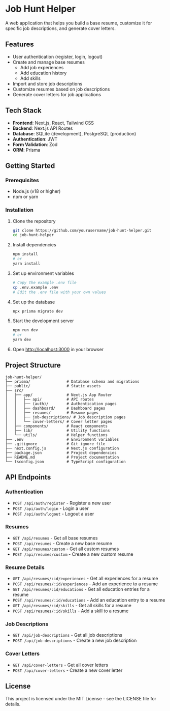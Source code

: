 # Job Hunt Helper

A web application that helps you build a base resume, customize it for specific job descriptions, and generate cover letters.

## Features

- User authentication (register, login, logout)
- Create and manage base resumes
  - Add job experiences
  - Add education history
  - Add skills
- Import and store job descriptions
- Customize resumes based on job descriptions
- Generate cover letters for job applications

## Tech Stack

- **Frontend**: Next.js, React, Tailwind CSS
- **Backend**: Next.js API Routes
- **Database**: SQLite (development), PostgreSQL (production)
- **Authentication**: JWT
- **Form Validation**: Zod
- **ORM**: Prisma

## Getting Started

### Prerequisites

- Node.js (v18 or higher)
- npm or yarn

### Installation

1. Clone the repository

   ```bash
   git clone https://github.com/yourusername/job-hunt-helper.git
   cd job-hunt-helper
   ```

2. Install dependencies

   ```bash
   npm install
   # or
   yarn install
   ```

3. Set up environment variables

   ```bash
   # Copy the example .env file
   cp .env.example .env
   # Edit the .env file with your own values
   ```

4. Set up the database

   ```bash
   npx prisma migrate dev
   ```

5. Start the development server

   ```bash
   npm run dev
   # or
   yarn dev
   ```

6. Open [http://localhost:3000](http://localhost:3000) in your browser

## Project Structure

```
job-hunt-helper/
├── prisma/                # Database schema and migrations
├── public/                # Static assets
├── src/
│   ├── app/               # Next.js App Router
│   │   ├── api/           # API routes
│   │   ├── (auth)/        # Authentication pages
│   │   ├── dashboard/     # Dashboard pages
│   │   ├── resumes/       # Resume pages
│   │   ├── job-descriptions/ # Job description pages
│   │   └── cover-letters/ # Cover letter pages
│   ├── components/        # React components
│   ├── lib/               # Utility functions
│   └── utils/             # Helper functions
├── .env                   # Environment variables
├── .gitignore             # Git ignore file
├── next.config.js         # Next.js configuration
├── package.json           # Project dependencies
├── README.md              # Project documentation
└── tsconfig.json          # TypeScript configuration
```

## API Endpoints

### Authentication

- `POST /api/auth/register` - Register a new user
- `POST /api/auth/login` - Login a user
- `POST /api/auth/logout` - Logout a user

### Resumes

- `GET /api/resumes` - Get all base resumes
- `POST /api/resumes` - Create a new base resume
- `GET /api/resumes/custom` - Get all custom resumes
- `POST /api/resumes/custom` - Create a new custom resume

### Resume Details

- `GET /api/resumes/:id/experiences` - Get all experiences for a resume
- `POST /api/resumes/:id/experiences` - Add an experience to a resume
- `GET /api/resumes/:id/educations` - Get all education entries for a resume
- `POST /api/resumes/:id/educations` - Add an education entry to a resume
- `GET /api/resumes/:id/skills` - Get all skills for a resume
- `POST /api/resumes/:id/skills` - Add a skill to a resume

### Job Descriptions

- `GET /api/job-descriptions` - Get all job descriptions
- `POST /api/job-descriptions` - Create a new job description

### Cover Letters

- `GET /api/cover-letters` - Get all cover letters
- `POST /api/cover-letters` - Create a new cover letter

## License

This project is licensed under the MIT License - see the LICENSE file for details.
